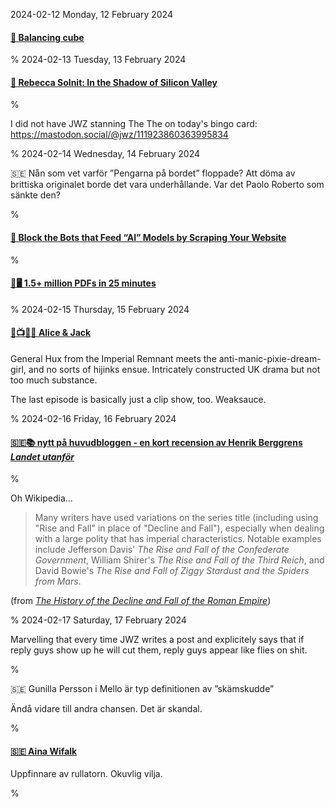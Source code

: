 2024-02-12 Monday, 12 February 2024

#### [🔗 Balancing cube](https://willempennings.nl/balancing-cube/)

%
2024-02-13 Tuesday, 13 February 2024

#### [🔗 Rebecca Solnit: In the Shadow of Silicon Valley][solnit-shadow-sv]

[solnit-shadow-sv]: https://www.lrb.co.uk/the-paper/v46/n03/rebecca-solnit/in-the-shadow-of-silicon-valley

%

I did not have JWZ stanning The The on today's bingo card: <https://mastodon.social/@jwz/111923860363995834>

%
2024-02-14 Wednesday, 14 February 2024

&#x1F1F8;&#x1F1EA; Nån som vet varför ”Pengarna på bordet” floppade? Att döma av brittiska originalet borde det vara underhållande. Var det Paolo Roberto som sänkte den?

%

#### [🔗 Block the Bots that Feed “AI” Models by Scraping Your Website](https://neil-clarke.com/block-the-bots-that-feed-ai-models-by-scraping-your-website/)

%

#### [🔗🖥  1.5+ million PDFs in 25 minutes](https://zerodha.tech/blog/1-5-million-pdfs-in-25-minutes/) 

%
2024-02-15 Thursday, 15 February 2024

#### [🔗📺&#x1F1EC;&#x1F1E7; Alice & Jack](https://www.imdb.com/title/tt28625003/) 

General Hux from the Imperial Remnant meets the anti-manic-pixie-dream-girl, and no sorts of hijinks ensue. Intricately constructed UK drama but not too much substance. 

The last episode is basically just a clip show, too. Weaksauce. 

%
2024-02-16 Friday, 16 February 2024

#### [&#x1F1F8;&#x1F1EA;📚 nytt på huvudbloggen - en kort recension av Henrik Berggrens *Landet utanför*][landet-utanfor-1-2]

[landet-utanfor-1-2]: https://gerikson.com/blog/books/read/Landet-utanfor.html

%

Oh Wikipedia...

> Many writers have used variations on the series title (including using "Rise and Fall" in place of "Decline and Fall"), especially when dealing with a large polity that has imperial characteristics. Notable examples include Jefferson Davis' *The Rise and Fall of the Confederate Government*, William Shirer's *The Rise and Fall of the Third Reich*, and David Bowie's *The Rise and Fall of Ziggy Stardust and the Spiders from Mars*. 

(from [*The History of the Decline and Fall of the Roman Empire*][wiki-decline-and-fall])

[wiki-decline-and-fall]: https://en.wikipedia.org/wiki/The_History_of_the_Decline_and_Fall_of_the_Roman_Empire#Legacy

%
2024-02-17 Saturday, 17 February 2024

Marvelling that every time JWZ writes a post and explicitely says that if reply guys show up he will cut them, reply guys appear like flies on shit. 

%

&#x1F1F8;&#x1F1EA; Gunilla Persson i Mello är typ definitionen av ”skämskudde” 

Ändå vidare till andra chansen. Det är skandal.

%

#### [&#x1F1F8;&#x1F1EA; Aina Wifalk](https://sv.wikipedia.org/wiki/Aina_Wifalk)

Uppfinnare av rullatorn. Okuvlig vilja.

%
